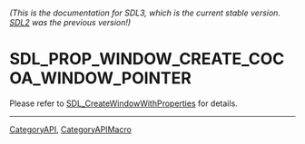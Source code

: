 ###### (This is the documentation for SDL3, which is the current stable version. [SDL2](https://wiki.libsdl.org/SDL2/) was the previous version!)
# SDL_PROP_WINDOW_CREATE_COCOA_WINDOW_POINTER

Please refer to [SDL_CreateWindowWithProperties](SDL_CreateWindowWithProperties) for details.

----
[CategoryAPI](CategoryAPI), [CategoryAPIMacro](CategoryAPIMacro)

